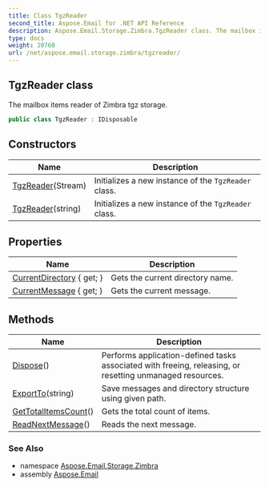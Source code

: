 ```yaml
---
title: Class TgzReader
second_title: Aspose.Email for .NET API Reference
description: Aspose.Email.Storage.Zimbra.TgzReader class. The mailbox items reader of Zimbra tgz storage
type: docs
weight: 20760
url: /net/aspose.email.storage.zimbra/tgzreader/
---
```

## TgzReader class

The mailbox items reader of Zimbra tgz storage.

```csharp
public class TgzReader : IDisposable
```

## Constructors

| Name | Description |
| --- | --- |
| [TgzReader](tgzreader/#constructor)(Stream) | Initializes a new instance of the `TgzReader` class. |
| [TgzReader](tgzreader/#constructor_1)(string) | Initializes a new instance of the `TgzReader` class. |

## Properties

| Name | Description |
| --- | --- |
| [CurrentDirectory](../../aspose.email.storage.zimbra/tgzreader/currentdirectory/) { get; } | Gets the current directory name. |
| [CurrentMessage](../../aspose.email.storage.zimbra/tgzreader/currentmessage/) { get; } | Gets the current message. |

## Methods

| Name | Description |
| --- | --- |
| [Dispose](../../aspose.email.storage.zimbra/tgzreader/dispose/)() | Performs application-defined tasks associated with freeing, releasing, or resetting unmanaged resources. |
| [ExportTo](../../aspose.email.storage.zimbra/tgzreader/exportto/)(string) | Save messages and directory structure using given path. |
| [GetTotalItemsCount](../../aspose.email.storage.zimbra/tgzreader/gettotalitemscount/)() | Gets the total count of items. |
| [ReadNextMessage](../../aspose.email.storage.zimbra/tgzreader/readnextmessage/)() | Reads the next message. |

### See Also

* namespace [Aspose.Email.Storage.Zimbra](../../aspose.email.storage.zimbra/)
* assembly [Aspose.Email](../../)


